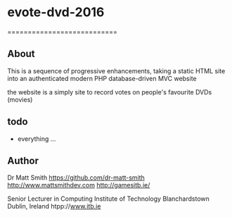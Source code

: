 # evote-dvd-2016
===========================

About
-------------------------------------------------------
This is a sequence of progressive enhancements, taking a static HTML site
into an authenticated modern PHP database-driven MVC website

the website is a simply site to record votes on people's favourite DVDs (movies)

todo
-------

* everything ...


Author
-------------------------------------------------------

Dr Matt Smith
https://github.com/dr-matt-smith
http://www.mattsmithdev.com
http://gamesitb.ie/

Senior Lecturer in Computing
Institute of Technology Blanchardstown
Dublin, Ireland
htpp://www.itb.ie

